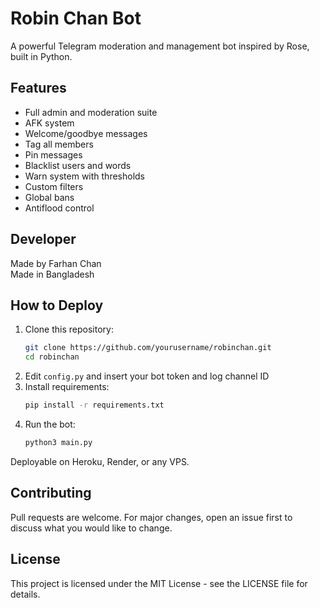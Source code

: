 # Robin Chan Bot
A powerful Telegram moderation and management bot inspired by Rose, built in Python.

## Features
- Full admin and moderation suite
- AFK system
- Welcome/goodbye messages
- Tag all members
- Pin messages
- Blacklist users and words
- Warn system with thresholds
- Custom filters
- Global bans
- Antiflood control

## Developer
Made by Farhan Chan  
Made in Bangladesh

## How to Deploy
1. Clone this repository:
   ```bash
   git clone https://github.com/yourusername/robinchan.git
   cd robinchan
   ```
2. Edit `config.py` and insert your bot token and log channel ID
3. Install requirements:
   ```bash
   pip install -r requirements.txt
   ```
4. Run the bot:
   ```bash
   python3 main.py
   ```

Deployable on Heroku, Render, or any VPS.

## Contributing
Pull requests are welcome. For major changes, open an issue first to discuss what you would like to change.

## License
This project is licensed under the MIT License - see the LICENSE file for details.
